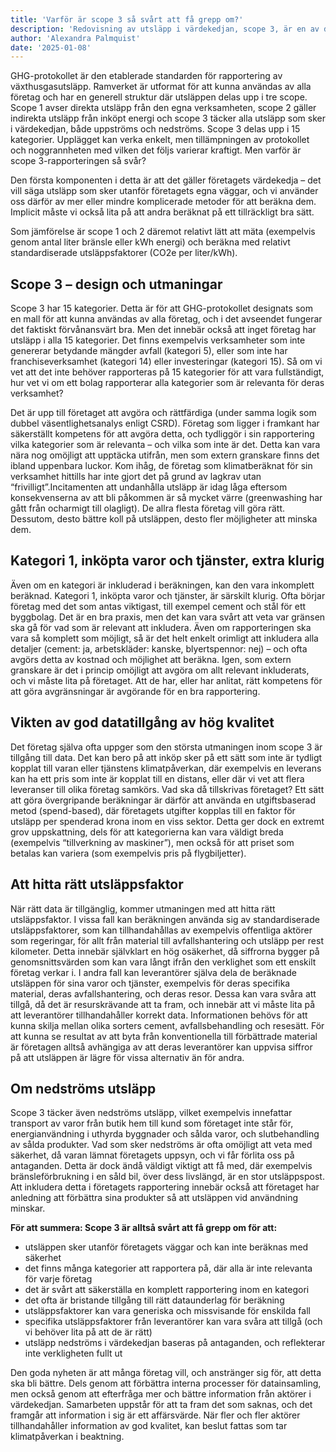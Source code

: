 ```yaml
---
title: 'Varför är scope 3 så svårt att få grepp om?'
description: 'Redovisning av utsläpp i värdekedjan, scope 3, är en av de svåraste, men även viktigaste delarna av hållbarhetsrapporteringen. Klimatkollens Alexandra Palmquist skriver om varför scope är så svårt att beräkna korrekt – och ger tre tips på hur arbetet kan förbättras hos bolagen.'
author: 'Alexandra Palmquist'
date: '2025-01-08'
---
```


GHG-protokollet är den etablerade standarden för rapportering av växthusgasutsläpp. Ramverket är utformat för att kunna användas av alla företag och har en generell struktur där utsläppen delas upp i tre scope. Scope 1 avser direkta utsläpp från den egna verksamheten, scope 2 gäller indirekta utsläpp från inköpt energi och scope 3 täcker alla utsläpp som sker i värdekedjan, både uppströms och nedströms. Scope 3 delas upp i 15 kategorier. Upplägget kan verka enkelt, men tillämpningen av protokollet och noggrannheten med vilken det följs varierar kraftigt. Men varför är scope 3-rapporteringen så svår?

Den första komponenten i detta är att det gäller företagets värdekedja – det vill säga utsläpp som sker utanför företagets egna väggar, och vi använder oss därför av mer eller mindre komplicerade metoder för att beräkna dem. Implicit måste vi också lita på att andra beräknat på ett tillräckligt bra sätt.

Som jämförelse är scope 1 och 2 däremot relativt lätt att mäta (exempelvis genom antal liter bränsle eller kWh energi) och beräkna med relativt standardiserade utsläppsfaktorer (CO2e per liter/kWh).

## Scope 3 – design och utmaningar

Scope 3 har 15 kategorier. Detta är för att GHG-protokollet designats som en mall för att kunna användas av alla företag, och i det avseendet fungerar det faktiskt förvånansvärt bra. Men det innebär också att inget företag har utsläpp i alla 15 kategorier. Det finns exempelvis verksamheter som inte genererar betydande mängder avfall (kategori 5), eller som inte har franchiseverksamhet (kategori 14) eller investeringar (kategori 15). Så om vi vet att det inte behöver rapporteras på 15 kategorier för att vara fullständigt, hur vet vi om ett bolag rapporterar alla kategorier som är relevanta för deras verksamhet?

Det är upp till företaget att avgöra och rättfärdiga (under samma logik som dubbel väsentlighetsanalys enligt CSRD). Företag som ligger i framkant har säkerställt kompetens för att avgöra detta, och tydliggör i sin rapportering vilka kategorier som är relevanta – och vilka som inte är det. Detta kan vara nära nog omöjligt att upptäcka utifrån, men som extern granskare finns det ibland uppenbara luckor. Kom ihåg, de företag som klimatberäknat för sin verksamhet hittills har inte gjort det på grund av lagkrav utan “frivilligt”.Incitamenten att undanhålla utsläpp är idag låga eftersom konsekvenserna av att bli påkommen är så mycket värre (greenwashing har gått från ocharmigt till olagligt). De allra flesta företag vill göra rätt. Dessutom, desto bättre koll på utsläppen, desto fler möjligheter att minska dem.

## Kategori 1, inköpta varor och tjänster, extra klurig

Även om en kategori är inkluderad i beräkningen, kan den vara inkomplett beräknad. Kategori 1, inköpta varor och tjänster, är särskilt klurig. Ofta börjar företag med det som antas viktigast, till exempel cement och stål för ett byggbolag. Det är en bra praxis, men det kan vara svårt att veta var gränsen ska gå för vad som är relevant att inkludera. Även om rapporteringen ska vara så komplett som möjligt, så är det helt enkelt orimligt att inkludera alla detaljer (cement: ja, arbetskläder: kanske, blyertspennor: nej) – och ofta avgörs detta av kostnad och möjlighet att beräkna. Igen, som extern granskare är det i princip omöjligt att avgöra om allt relevant inkluderats, och vi måste lita på företaget. Att de har, eller har anlitat, rätt kompetens för att göra avgränsningar är avgörande för en bra rapportering.

## Vikten av god datatillgång av hög kvalitet

Det företag själva ofta uppger som den största utmaningen inom scope 3 är tillgång till data. Det kan bero på att inköp sker på ett sätt som inte är tydligt kopplat till varan eller tjänstens klimatpåverkan, där exempelvis en leverans kan ha ett pris som inte är kopplat till en distans, eller där vi vet att flera leveranser till olika företag samkörs. Vad ska då tillskrivas företaget? Ett sätt att göra övergripande beräkningar är därför att använda en utgiftsbaserad metod (spend-based), där företagets utgifter kopplas till en faktor för utsläpp per spenderad krona inom en viss sektor. Detta ger dock en extremt grov uppskattning, dels för att kategorierna kan vara väldigt breda (exempelvis “tillverkning av maskiner”), men också för att priset som betalas kan variera (som exempelvis pris på flygbiljetter).

## Att hitta rätt utsläppsfaktor

När rätt data är tillgänglig, kommer utmaningen med att hitta rätt utsläppsfaktor. I vissa fall kan beräkningen använda sig av standardiserade utsläppsfaktorer, som kan tillhandahållas av exempelvis offentliga aktörer som regeringar, för allt från material till avfallshantering och utsläpp per rest kilometer. Detta innebär självklart en hög osäkerhet, då siffrorna bygger på genomsnittsvärden som kan vara långt ifrån den verklighet som ett enskilt företag verkar i. I andra fall kan leverantörer själva dela de beräknade utsläppen för sina varor och tjänster, exempelvis för deras specifika material, deras avfallshantering, och deras resor. Dessa kan vara svåra att tillgå, då det är resurskrävande att ta fram, och innebär att vi måste lita på att leverantörer tillhandahåller korrekt data. Informationen behövs för att kunna skilja mellan olika sorters cement, avfallsbehandling och resesätt. För att kunna se resultat av att byta från konventionella till förbättrade material är företagen alltså avhängiga av att deras leverantörer kan uppvisa siffror på att utsläppen är lägre för vissa alternativ än för andra.

## Om nedströms utsläpp

Scope 3 täcker även nedströms utsläpp, vilket exempelvis innefattar transport av varor från butik hem till kund som företaget inte står för, energianvändning i uthyrda byggnader och sålda varor, och slutbehandling av sålda produkter. Vad som sker nedströms är ofta omöjligt att veta med säkerhet, då varan lämnat företagets uppsyn, och vi får förlita oss på antaganden. Detta är dock ändå väldigt viktigt att få med, där exempelvis bränsleförbrukning i en såld bil, över dess livslängd, är en stor utsläppspost. Att inkludera detta i företagets rapportering innebär också att företaget har anledning att förbättra sina produkter så att utsläppen vid användning minskar.

**För att summera: Scope 3 är alltså svårt att få grepp om för att:**

- utsläppen sker utanför företagets väggar och kan inte beräknas med säkerhet
- det finns många kategorier att rapportera på, där alla är inte relevanta för varje företag
- det är svårt att säkerställa en komplett rapportering inom en kategori
- det ofta är bristande tillgång till rätt dataunderlag för beräkning
- utsläppsfaktorer kan vara generiska och missvisande för enskilda fall
- specifika utsläppsfaktorer från leverantörer kan vara svåra att tillgå (och vi behöver lita på att de är rätt)
- utsläpp nedströms i värdekedjan baseras på antaganden, och reflekterar inte verkligheten fullt ut

Den goda nyheten är att många företag vill, och anstränger sig för, att detta ska bli bättre. Dels genom att förbättra interna processer för datainsamling, men också genom att efterfråga mer och bättre information från aktörer i värdekedjan. Samarbeten uppstår för att ta fram det som saknas, och det framgår att information i sig är ett affärsvärde. När fler och fler aktörer tillhandahåller information av god kvalitet, kan beslut fattas som tar klimatpåverkan i beaktning.
